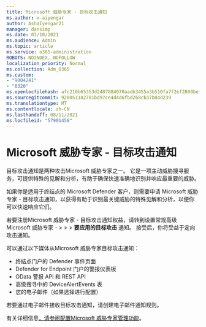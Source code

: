 ```yaml
---
title: Microsoft 威胁专家 - 目标攻击通知
ms.author: v-aiyengar
author: AshaIyengar21
manager: dansimp
ms.date: 03/10/2021
ms.audience: Admin
ms.topic: article
ms.service: o365-administration
ROBOTS: NOINDEX, NOFOLLOW
localization_priority: Normal
ms.collection: Adm_O365
ms.custom:
- "9004241"
- "8320"
ms.openlocfilehash: afc210b65353d2487884070aadb3455a3b510fa7f2ef2800bef31cb77a5f1751
ms.sourcegitcommit: 920051182781bd97ce4d4d6fbd268cb37b84d239
ms.translationtype: MT
ms.contentlocale: zh-CN
ms.lasthandoff: 08/11/2021
ms.locfileid: "57901458"
---
```

# <a name="microsoft-threat-experts---targeted-attack-notification"></a>Microsoft 威胁专家 - 目标攻击通知

目标攻击通知是两种攻击Microsoft 威胁专家之一。 它是一项主动威胁搜寻服务，可提供特殊的见解和分析，有助于确保快速准确地识别并响应最重要的威胁。

如果你是适用于终结点的 Microsoft Defender 客户，则需要申请 Microsoft 威胁专家 - 目标攻击通知，以获得有助于识别最关键威胁的特殊见解和分析，以便你可以快速响应它们。

若要注册Microsoft 威胁专家 - 目标攻击通知权益，请转到设置常规高级Microsoft 威胁专家 -  >    >    >  **要应用的目标攻击** 通知。 接受后，你将受益于定向攻击通知。

可以通过以下媒体从Microsoft 威胁专家目标攻击通知：

- 终结点门户的 Defender 事件页面
- Defender for Endpoint 门户的警报仪表板
- OData 警报 API 和 REST API
- 高级搜寻中的 DeviceAlertEvents 表
- 您的电子邮件（如果选择进行配置）

若要通过电子邮件接收目标攻击通知，请创建电子邮件通知规则。 

有关详细信息[，请参阅配置Microsoft 威胁专家管理功能](https://docs.microsoft.com/windows/security/threat-protection/microsoft-defender-atp/configure-microsoft-threat-experts)。
